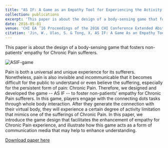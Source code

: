 ```yaml
---
title: "AS IF: A Game as an Empathy Tool for Experiencing the Activity Limitations of Chronic Pain Patients"
collection: publications
excerpt: 'This paper is about the design of a body-sensing game that fosters non-patients' empathy for Chronic Pain sufferers.'
date: 2016-05-01
venue: 'CHI EA ’16 Proceedings of the 2016 CHI Conference Extended Abstracts on Human Factors in Computing Systems'
citation: 'Jin, W., Ulas, S. & Tong, X. AS IF: A Game As an Empathy Tool for Experiencing the Activity Limitations of Chronic Pain Patients. in CHI EA ’16 Proceedings of the 2016 CHI Conference Extended Abstracts on Human Factors in Computing Systems 172–175 (ACM, 2016). doi:10.1145/2851581.2890369'
---
```


This paper is about the design of a body-sensing game that fosters non-patients' empathy for Chronic Pain sufferers.

![ASIF-game](https://weinajin.github.io/images/ASIF.JPG)

Pain is both a universal and unique experience for its sufferers. Nonetheless, pain is also invisible and incommunicable that it becomes difficult for the public to understand or even believe the suffering, especially for the persistent form of pain: Chronic Pain. Therefore, we designed and developed the game -- AS IF -- to foster non-patients' empathy for Chronic Pain sufferers. In this game, players engage with the connecting dots tasks through whole body interaction. After they generate the connection with their virtual body, they will experience a certain degree of activity limitation that mimics one of the sufferings of Chronic Pain. In this paper, we introduce the game design that facilitates the enhancement of empathy for Chronic Pain experience, and illustrate how this game acts as a form of communication media that may help to enhance understanding.


[Download paper here](http://weinajin.github.io/files/ASIF_JIN.pdf)
